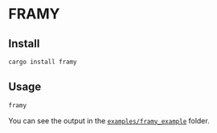 # FRAMY

## Install

```bash
cargo install framy
```

## Usage

```bash
framy
```

You can see the output in the [`examples/framy_example`](./examples/framy_example) folder.
